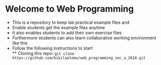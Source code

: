 # Welcome to Web Programming
* This is a repository to keep lab practical example files and
* Enable students get the example files anytime
* It also enables students to add their own exercise files 
* Furthermore students can also learn collaborative working environment like this
* Follow the following instructions to start\
** Cloning this repo: `git clone https://github.com/bikilaalemu/web_programming_sec_a_2018.git` 
